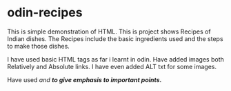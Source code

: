 # odin-recipes
This is simple demonstration of HTML. This is project shows Recipes of Indian dishes. The Recipes include the basic ingredients used and the steps to make those dishes.

I have used basic HTML tags as far i learnt in odin. Have added images both Relatively and  Absolute links. I have even added ALT txt for some images.

Have used <EM> and <STRONG> to give emphasis to important points.